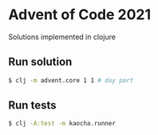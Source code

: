 # Advent of Code 2021

Solutions implemented in clojure

## Run solution

```bash
$ clj -m advent.core 1 1 # day part
```

## Run tests

```bash
$ clj -A:test -m kaocha.runner
```
